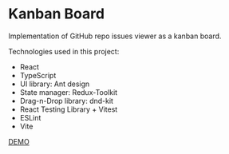 # Kanban Board

Implementation of GitHub repo issues viewer as a kanban board.

Technologies used in this project:
 - React
 - TypeScript
 - UI library: Ant design
 - State manager: Redux-Toolkit
 - Drag-n-Drop library: dnd-kit
 - React Testing Library + Vitest
 - ESLint
 - Vite

[DEMO](https://anton-sosonskyi.github.io/kanban-task/)
